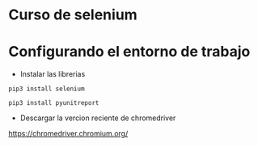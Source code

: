 # Curso de selenium

# Configurando el entorno de trabajo

- Instalar las librerias

```
pip3 install selenium
```

```
pip3 install pyunitreport
```

- Descargar la vercion reciente de chromedriver

https://chromedriver.chromium.org/

